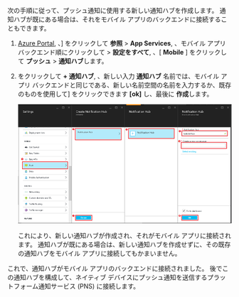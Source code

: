 次の手順に従って、プッシュ通知に使用する新しい通知ハブを作成します。 通知ハブが既にある場合は、それをモバイル アプリのバックエンドに接続することもできます。 

1.  [Azure Portal], 、] をクリックして **参照** > **App Services**, 、モバイル アプリ バックエンド順にクリックして > **設定をすべて**, 、[ **Mobile** ] をクリックして **プッシュ** > **通知ハブ**します。

2. をクリックして **+ 通知ハブ**, 、新しい入力 **通知ハブ** 名前では、モバイル アプリ バックエンドと同じである、新しい名前空間の名前を入力するか、既存のものを使用して] をクリックできます **[ok]** し、最後に **作成**します。

    ![](./media/app-service-mobile-create-notification-hub/create-new-hub-flow.png)

    これにより、新しい通知ハブが作成され、それがモバイル アプリに接続されます。 通知ハブが既にある場合は、新しい通知ハブを作成せずに、その既存の通知ハブをモバイル アプリに接続してもかまいません。

これで、通知ハブがモバイル アプリのバックエンドに接続されました。 後でこの通知ハブを構成して、ネイティブ デバイスにプッシュ通知を送信するプラットフォーム通知サービス (PNS) に接続します。

[Azure Portal]: https://portal.azure.com/
